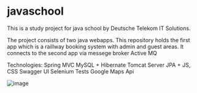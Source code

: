 # javaschool

This is a study project for java school by Deutsche Telekom IT Solutions.

The project consists of two java webapps.
This repository holds the first app which is a raillway booking system with admin and guest areas.
It connects to the second app via messege broker Active MQ

Technologies:
Spring MVC
MySQL + Hibernate
Tomcat Server
JPA + JS, CSS
Swagger UI
Selenium Tests
Google Maps Api

![image](https://user-images.githubusercontent.com/10347255/122880174-6625fd00-d342-11eb-939a-6f2a24a89678.png)
